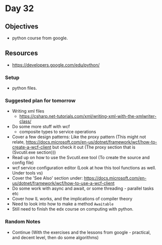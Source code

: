 # Day 32

## Objectives

- python course from google.

## Resources

- <https://developers.google.com/edu/python/>

### Setup

- python files.

### Suggested plan for tomorrow

- Writing xml files
  - <https://csharp.net-tutorials.com/xml/writing-xml-with-the-xmlwriter-class/>
- Do some more stuff with wcf
  - composite types to service operations
- Cover a few design patterns: Like the proxy pattern (This might not relate, <https://docs.microsoft.com/en-us/dotnet/framework/wcf/how-to-create-a-wcf-client> but check it out (The proxy section that is (Svcutil.exe section)))
- Read up on how to use the Svcutil.exe tool (To create the source and config file)
- wcf service configuration editor (Look at how this tool functions as well. Under tools vs)
- Cover the 'See Also' section under: <https://docs.microsoft.com/en-us/dotnet/framework/wcf/how-to-use-a-wcf-client>
- Do some work with async and await, or some threading - parallel tasks etc
- Cover how IL works, and the implications of compiler theory
- Need to look into how to make a method `Awaitable`
- Still need to finish the edx course on computing with python.

### Random Notes

- Continue (With the exercises and the lessons from google - practical, and decent level, then do some algorithms)